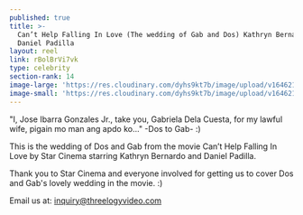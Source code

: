 ```yaml
---
published: true
title: >-
  Can’t Help Falling In Love (The wedding of Gab and Dos) Kathryn Bernardo and
  Daniel Padilla
layout: reel
link: rBolBrVi7vk
type: celebrity
section-rank: 14
image-large: 'https://res.cloudinary.com/dyhs9kt7b/image/upload/v1646214571/Gab_Dos.jpg'
image-small: 'https://res.cloudinary.com/dyhs9kt7b/image/upload/v1646214571/Gab_Dos.jpg'
---
```

"I, Jose Ibarra Gonzales Jr., take you, Gabriela Dela Cuesta, for my lawful wife, pigain mo man ang apdo ko..." -Dos to Gab- :)

This is the wedding of Dos and Gab from the movie Can’t Help Falling In Love by Star Cinema starring Kathryn Bernardo and Daniel Padilla.

Thank you to Star Cinema and everyone involved for getting us to cover Dos and Gab's lovely wedding in the movie. :)

Email us at: inquiry@threelogyvideo.com
